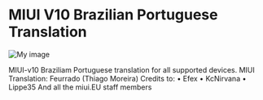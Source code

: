 # MIUI V10 Brazilian Portuguese Translation

![My image](https://i.imgur.com/s5PsCYM.png)

MIUI-v10 Braziliam Portuguese translation for all supported devices. 
MIUI Translation: Feurrado (Thiago Moreira)
Credits to:
•   Efex
•   KcNirvana
•   Lippe35
And all the miui.EU staff members

